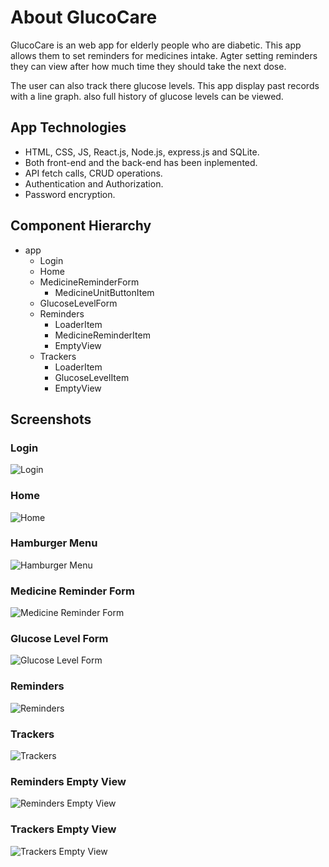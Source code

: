 # About GlucoCare

GlucoCare is an web app for elderly people who are diabetic.
This app allows them to set reminders for medicines intake.
Agter setting reminders they can view after how much time they should take the next dose.

The user can also track there glucose levels. This app display past records with a line graph. also full history of glucose levels can be viewed.

## App Technologies

- HTML, CSS, JS, React.js, Node.js, express.js and SQLite.
- Both front-end and the back-end has been inplemented.
- API fetch calls, CRUD operations.
- Authentication and Authorization.
- Password encryption.

## Component Hierarchy

- app
  - Login
  - Home
  - MedicineReminderForm
    - MedicineUnitButtonItem
  - GlucoseLevelForm
  - Reminders
    - LoaderItem
    - MedicineReminderItem
    - EmptyView
  - Trackers
    - LoaderItem
    - GlucoseLevelItem
    - EmptyView

## Screenshots

### Login

![Login](<https://github.com/sanket-bhiwapurkar/react-glucocare/blob/main/client/screenshot/localhost_3000_login(iPhone%20SE)%20(0).png>)

### Home

![Home](<https://github.com/sanket-bhiwapurkar/react-glucocare/blob/main/client/screenshot/localhost_3000_login(iPhone%20SE)%20(1).png>)

### Hamburger Menu

![Hamburger Menu](<https://github.com/sanket-bhiwapurkar/react-glucocare/blob/main/client/screenshot/localhost_3000_login(iPhone%20SE)%20(2).png>)

### Medicine Reminder Form

![Medicine Reminder Form](<https://github.com/sanket-bhiwapurkar/react-glucocare/blob/main/client/screenshot/localhost_3000_login(iPhone%20SE)%20(3).png>)

### Glucose Level Form

![Glucose Level Form](<https://github.com/sanket-bhiwapurkar/react-glucocare/blob/main/client/screenshot/localhost_3000_login(iPhone%20SE)%20(4).png>)

### Reminders

![Reminders](<https://github.com/sanket-bhiwapurkar/react-glucocare/blob/main/client/screenshot/localhost_3000_login(iPhone%20SE)%20(5).png>)

### Trackers

![Trackers](<https://github.com/sanket-bhiwapurkar/react-glucocare/blob/main/client/screenshot/localhost_3000_login(iPhone%20SE)%20(6).png>)

### Reminders Empty View

![Reminders Empty View](<https://github.com/sanket-bhiwapurkar/react-glucocare/blob/main/client/screenshot/localhost_3000_login(iPhone%20SE)%20(8).png>)

### Trackers Empty View

![Trackers Empty View](<https://github.com/sanket-bhiwapurkar/react-glucocare/blob/main/client/screenshot/localhost_3000_login(iPhone%20SE)%20(7).png>)
